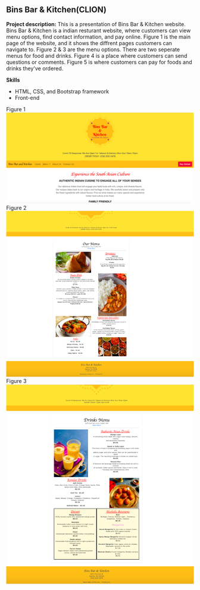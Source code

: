 ## Bins Bar & Kitchen(CLION)

**Project description:** This is a presentation of Bins Bar & Kitchen website. Bins Bar & Kitchen is a indian resturant website, where customers can view menu options, find contact information, and pay online. Figure 1 is the main page of the website, and it shows the diffrent pages customers can navigate to. Figure 2 & 3 are the menu options. There are two seperate menus for food and drinks. Figure 4 is a place where customers can send questions or comments.  Figure 5 is where customers can pay for foods and drinks they've ordered. 

**Skills**  
- HTML, CSS, and Bootstrap framework
- Front-end

Figure 1
<br/>
<img src="images/binsbar.png?raw=true"/>
<br/>
Figure 2
<br/>
<img src="images/BB&K food menu.png?raw=true"/>
<br/>
Figure 3
<br/>
<img src="images/BB&K Drinks menu.png?raw=true"/>
<br/>
